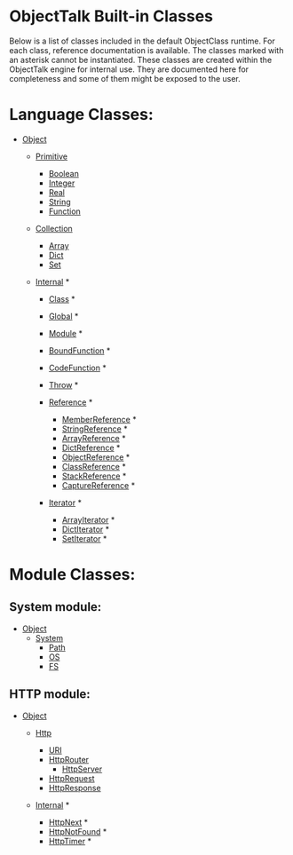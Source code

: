 # ObjectTalk Built-in Classes

Below is a list of classes included in the default ObjectClass runtime.
For each class, reference documentation is available. The classes marked
with an asterisk cannot be instantiated. These classes are created within
the ObjectTalk engine for internal use. They are documented here for
completeness and some of them might be exposed to the user.

Language Classes:
=================

* [Object](reference/Object.md)
	* [Primitive](reference/Primitive.md)
		* [Boolean](reference/Boolean.md)
		* [Integer](reference/Integer.md)
		* [Real](reference/Real.md)
		* [String](reference/String.md)
		* [Function](reference/Function.md)

	* [Collection](reference/Collection.md)
		* [Array](reference/Array.md)
		* [Dict](reference/Dict.md)
		* [Set](reference/Set.md)

	* [Internal](reference/Internal.md) *
		* [Class](reference/Class.md) *
		* [Global](reference/Global.md) *
		* [Module](reference/Module.md) *
		* [BoundFunction](reference/BoundFunction.md) *
		* [CodeFunction](reference/CodeFunction.md) *
		* [Throw](reference/Throw.md) *

		* [Reference](reference/Reference.md) *
			* [MemberReference](reference/MemberReference.md) *
			* [StringReference](reference/StringReference.md) *
			* [ArrayReference](reference/ArrayReference.md) *
			* [DictReference](reference/DictReference.md) *
			* [ObjectReference](reference/ObjectReference.md) *
			* [ClassReference](reference/ClassReference.md) *
			* [StackReference](reference/StackReference.md) *
			* [CaptureReference](reference/CaptureReference.md) *

		* [Iterator](reference/Iterator.md) *
			* [ArrayIterator](reference/ArrayIterator.md) *
			* [DictIterator](reference/DictIterator.md) *
			* [SetIterator](reference/SetIterator.md) *

Module Classes:
===============

System module:
--------------

* [Object](reference/Object.md)
	* [System](reference/System.md)
		* [Path](reference/Path.md)
		* [OS](reference/OS.md)
		* [FS](reference/FS.md)

HTTP module:
-----------

* [Object](reference/Object.md)
	* [Http](reference/Http.md)
		* [URI](reference/URI.md)
		* [HttpRouter](reference/HttpRouter.md)
			* [HttpServer](reference/HttpServer.md)
		* [HttpRequest](reference/HttpRequest.md)
		* [HttpResponse](reference/HttpResponse.md)

	* [Internal](reference/Internal.md) *
		* [HttpNext](reference/HttpNext.md) *
		* [HttpNotFound](reference/HttpNotFound.md) *
		* [HttpTimer](reference/HttpTimer.md) *
